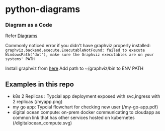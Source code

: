 # python-diagrams
### Diagram as a Code 
Refer [Diagrams](https://diagrams.mingrammer.com/)


Commonly noticed error if you didn't have graphviz properly installed:
`graphviz.backend.execute.ExecutableNotFound: failed to execute WindowsPath('dot'), make sure the Graphviz executables are on your systems' PATH`

Install graphviz from [here](https://graphviz.gitlab.io/download/)
Add path to ~/graphviz/bin to ENV PATH

## Examples in this repo
- k8s 2 Replicas : Typcial app deployment exposed with svc,ingress with 2 replicas (/myapp.png)
- my go app: Typcial flowchart for checking new user (/my-go-app.pdf)
- digital ocean compute: on-prem docker communicating to cloudapp as common link that has other services hosted on kubernetes (/digitalocean_compute.svg)